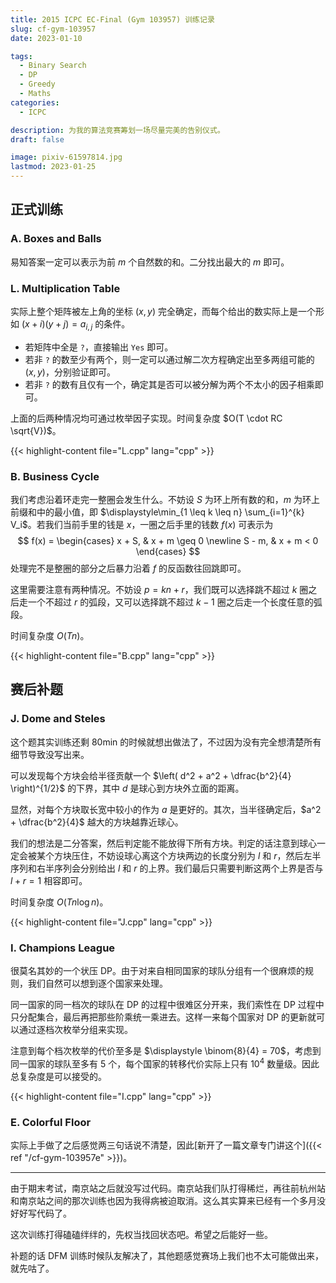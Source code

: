 ```yaml
---
title: 2015 ICPC EC-Final (Gym 103957) 训练记录
slug: cf-gym-103957
date: 2023-01-10

tags:
  - Binary Search
  - DP
  - Greedy
  - Maths
categories:
  - ICPC

description: 为我的算法竞赛筹划一场尽量完美的告别仪式。
draft: false

image: pixiv-61597814.jpg
lastmod: 2023-01-25
---
```


## 正式训练

### A. Boxes and Balls

易知答案一定可以表示为前 $m$ 个自然数的和。二分找出最大的 $m$ 即可。

### L. Multiplication Table

实际上整个矩阵被左上角的坐标 $(x, y)$ 完全确定，而每个给出的数实际上是一个形如 $(x + i)(y + j) = a_{i, j}$ 的条件。

+ 若矩阵中全是 `?`，直接输出 `Yes` 即可。
+ 若非 `?` 的数至少有两个，则一定可以通过解二次方程确定出至多两组可能的 $(x, y)$，分别验证即可。
+ 若非 `?` 的数有且仅有一个，确定其是否可以被分解为两个不太小的因子相乘即可。

上面的后两种情况均可通过枚举因子实现。时间复杂度 $O(T \cdot RC \sqrt{V})$。

{{< highlight-content file="L.cpp" lang="cpp" >}}

### B. Business Cycle

我们考虑沿着环走完一整圈会发生什么。不妨设 $S$ 为环上所有数的和，$m$ 为环上前缀和中的最小值，即 $\displaystyle\min_{1 \leq k \leq n} \sum_{i=1}^{k} V_i$。若我们当前手里的钱是 $x$，一圈之后手里的钱数 $f(x)$ 可表示为
$$
f(x) = \begin{cases}
    x + S, & x + m \geq 0 \newline
    S - m, & x + m < 0
\end{cases}
$$
处理完不是整圈的部分之后暴力沿着 $f$ 的反函数往回跳即可。

这里需要注意有两种情况。不妨设 $p = kn + r$，我们既可以选择跳不超过 $k$ 圈之后走一个不超过 $r$ 的弧段，又可以选择跳不超过 $k - 1$ 圈之后走一个长度任意的弧段。

时间复杂度 $O(Tn)$。

{{< highlight-content file="B.cpp" lang="cpp" >}}

## 赛后补题

### J. Dome and Steles

这个题其实训练还剩 80min 的时候就想出做法了，不过因为没有完全想清楚所有细节导致没写出来。

可以发现每个方块会给半径贡献一个 $\left( d^2 + a^2 + \dfrac{b^2}{4} \right)^{1/2}$ 的下界，其中 $d$ 是球心到方块外立面的距离。

显然，对每个方块取长宽中较小的作为 $a$ 是更好的。其次，当半径确定后，$a^2 + \dfrac{b^2}{4}$ 越大的方块越靠近球心。

我们的想法是二分答案，然后判定能不能放得下所有方块。判定的话注意到球心一定会被某个方块压住，不妨设球心离这个方块两边的长度分别为 $l$ 和 $r$，然后左半序列和右半序列会分别给出 $l$ 和 $r$ 的上界。我们最后只需要判断这两个上界是否与 $l + r = 1$ 相容即可。

时间复杂度 $O(T n \log n)$。

{{< highlight-content file="J.cpp" lang="cpp" >}}

### I. Champions League

很莫名其妙的一个状压 DP。由于对来自相同国家的球队分组有一个很麻烦的规则，我们自然可以想到逐个国家来处理。

同一国家的同一档次的球队在 DP 的过程中很难区分开来，我们索性在 DP 过程中只分配集合，最后再把那些阶乘统一乘进去。这样一来每个国家对 DP 的更新就可以通过逐档次枚举分组来实现。

注意到每个档次枚举的代价至多是 $\displaystyle \binom{8}{4} = 70$，考虑到同一国家的球队至多有 $5$ 个，每个国家的转移代价实际上只有 $10^4$ 数量级。因此总复杂度是可以接受的。

{{< highlight-content file="I.cpp" lang="cpp" >}}

### E. Colorful Floor

实际上手做了之后感觉两三句话说不清楚，因此[新开了一篇文章专门讲这个]({{< ref "/cf-gym-103957e" >}})。

---

由于期末考试，南京站之后就没写过代码。南京站我们队打得稀烂，再往前杭州站和南京站之间的那次训练也因为我得病被迫取消。这么其实算来已经有一个多月没好好写代码了。

这次训练打得磕磕绊绊的，先权当找回状态吧。希望之后能好一些。

补题的话 DFM 训练时候队友解决了，其他题感觉赛场上我们也不太可能做出来，就先咕了。
